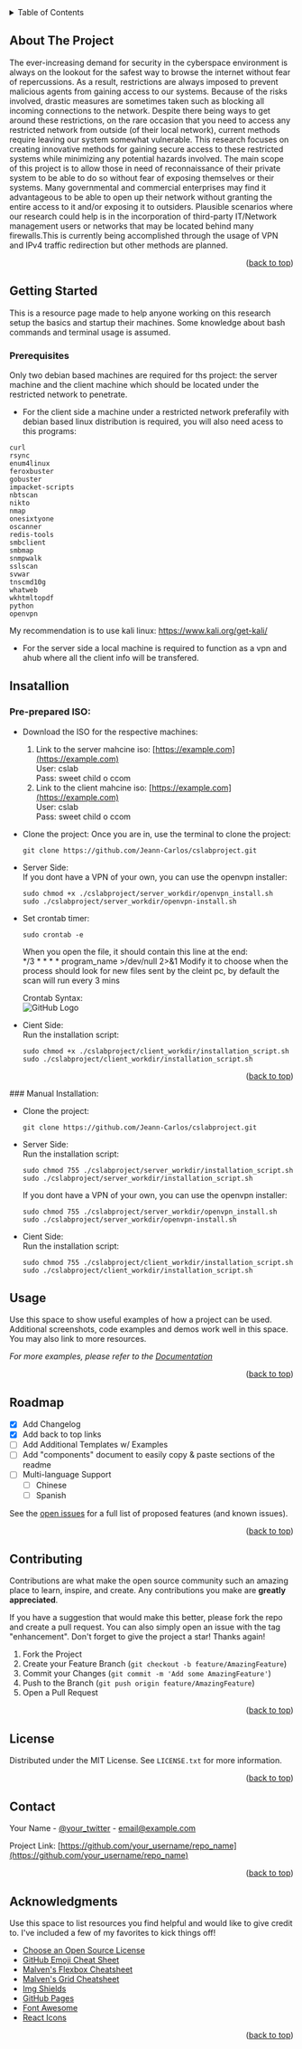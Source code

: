 <div id="top"></div>



<!-- TABLE OF CONTENTS -->
<details>
  <summary>Table of Contents</summary>
  <ol>
    <li>
      <a href="#about-the-project">About The Project</a>
    </li>
    <li>
      <a href="#getting-started">Getting Started</a>
      <ul>
        <li><a href="#prerequisites">Prerequisites</a></li>
        <li><a href="#installation">Installation</a></li>
      </ul>
    </li>
    <li><a href="#usage">Usage</a></li>
    <li><a href="#roadmap">Roadmap</a></li>
    <li><a href="#contributing">Contributing</a></li>
    <li><a href="#license">License</a></li>
    <li><a href="#contact">Contact</a></li>
    <li><a href="#acknowledgments">Acknowledgments</a></li>
  </ol>
</details>



<!-- ABOUT THE PROJECT -->
## About The Project

The ever-increasing demand for security in the cyberspace environment is
always on the lookout for the safest way to browse the internet without fear of
repercussions. As a result, restrictions are always imposed to prevent malicious
agents from gaining access to our systems. Because of the risks involved, drastic
measures are sometimes taken such as blocking all incoming connections to the
network. Despite there being ways to get around these restrictions, on the rare
occasion that you need to access any restricted network from outside (of their local network), current methods require leaving our system somewhat vulnerable.
This research focuses on creating innovative methods for gaining secure access to
these restricted systems while minimizing any potential hazards involved. The
main scope of this project is to allow those in need of reconnaissance of their
private system to be able to do so without fear of exposing themselves or their
systems. Many governmental and commercial enterprises may find it advantageous to be able to open up their network without granting the entire access
to it and/or exposing it to outsiders. Plausible scenarios where our research
could help is in the incorporation of third-party IT/Network management users
or networks that may be located behind many firewalls.This is currently being
accomplished through the usage of VPN and IPv4 traffic redirection but other
methods are planned.
<p align="right">(<a href="#top">back to top</a>)</p>


<!-- GETTING STARTED -->
## Getting Started

This is a resource page made to help anyone working on this research setup the basics and startup their machines. Some knowledge about bash commands and terminal usage is assumed.

### Prerequisites
Only two  debian based machines are required for ths project: the server machine and the client machine which should be located under the restricted network to penetrate.

*  For the client side a machine under a restricted network preferafily with debian based linux distribution is required, you will also need acess to this programs:
  ```
  curl
  rsync
  enum4linux
  feroxbuster
  gobuster
  impacket-scripts
  nbtscan
  nikto
  nmap
  onesixtyone
  oscanner
  redis-tools
  smbclient
  smbmap
  snmpwalk
  sslscan
  svwar
  tnscmd10g
  whatweb
  wkhtmltopdf
  python
  openvpn
  ```
My recommendation is to use kali linux: https://www.kali.org/get-kali/
* For the server side a local machine is required to function as a vpn and ahub where all the client info will be transfered.

  
## Insatallion

### Pre-prepared ISO:
 
 * Download the ISO for the respective machines:
   1. Link to the server mahcine iso: [https://example.com](https://example.com)  
     User: cslab  
     Pass: sweet child o ccom
   3. Link to the client mahcine iso: [https://example.com](https://example.com)  
    User: cslab  
    Pass: sweet child o ccom
 * Clone the project: 
   Once you are in, use the terminal to clone the project:
   ```
   git clone https://github.com/Jeann-Carlos/cslabproject.git
   ```
 * Server Side:  
   If you dont have a VPN of your own, you can use the openvpn installer:
   ```
   sudo chmod +x ./cslabproject/server_workdir/openvpn_install.sh
   sudo ./cslabproject/server_workdir/openvpn-install.sh
   ```
 * Set crontab timer:  
   
   ```
   sudo crontab -e 
   ```
   When you open the file, it should contain this line at the end:  
   */3 * * * * program_name >/dev/null 2>&1
   Modify it to choose when the process should look for new files sent by the cleint pc, by default the scan will run every 3 mins
   
   Crontab Syntax:  
   ![GitHub Logo](https://i2.wp.com/www.adminschoice.com/wp-content/uploads/2009/12/crontab-layout.png?resize=768%2C341&ssl=1)
  
   
   
 * Cient Side:  
   Run the installation script:
   ```
   sudo chmod +x ./cslabproject/client_workdir/installation_script.sh
   sudo ./cslabproject/client_workdir/installation_script.sh
   ```



<p align="right">(<a href="#top">back to top</a>)</p>
### Manual Installation:

 * Clone the project: 
   ```
   git clone https://github.com/Jeann-Carlos/cslabproject.git
   ```
 * Server Side:  
   Run the installation script:
   ```
   sudo chmod 755 ./cslabproject/server_workdir/installation_script.sh
   sudo ./cslabproject/server_workdir/installation_script.sh
   ```
   If you dont have a VPN of your own, you can use the openvpn installer:
   ```
   sudo chmod 755 ./cslabproject/server_workdir/openvpn_install.sh
   sudo ./cslabproject/server_workdir/openvpn-install.sh
   ```
 * Cient Side:  
   Run the installation script:
   ```
   sudo chmod 755 ./cslabproject/client_workdir/installation_script.sh
   sudo ./cslabproject/client_workdir/installation_script.sh
   ```

<!-- USAGE EXAMPLES -->
## Usage

Use this space to show useful examples of how a project can be used. Additional screenshots, code examples and demos work well in this space. You may also link to more resources.

_For more examples, please refer to the [Documentation](https://example.com)_

<p align="right">(<a href="#top">back to top</a>)</p>



<!-- ROADMAP -->
## Roadmap

- [x] Add Changelog
- [x] Add back to top links
- [ ] Add Additional Templates w/ Examples
- [ ] Add "components" document to easily copy & paste sections of the readme
- [ ] Multi-language Support
    - [ ] Chinese
    - [ ] Spanish

See the [open issues](https://github.com/othneildrew/Best-README-Template/issues) for a full list of proposed features (and known issues).

<p align="right">(<a href="#top">back to top</a>)</p>



<!-- CONTRIBUTING -->
## Contributing

Contributions are what make the open source community such an amazing place to learn, inspire, and create. Any contributions you make are **greatly appreciated**.

If you have a suggestion that would make this better, please fork the repo and create a pull request. You can also simply open an issue with the tag "enhancement".
Don't forget to give the project a star! Thanks again!

1. Fork the Project
2. Create your Feature Branch (`git checkout -b feature/AmazingFeature`)
3. Commit your Changes (`git commit -m 'Add some AmazingFeature'`)
4. Push to the Branch (`git push origin feature/AmazingFeature`)
5. Open a Pull Request

<p align="right">(<a href="#top">back to top</a>)</p>



<!-- LICENSE -->
## License

Distributed under the MIT License. See `LICENSE.txt` for more information.

<p align="right">(<a href="#top">back to top</a>)</p>



<!-- CONTACT -->
## Contact

Your Name - [@your_twitter](https://twitter.com/your_username) - email@example.com

Project Link: [https://github.com/your_username/repo_name](https://github.com/your_username/repo_name)

<p align="right">(<a href="#top">back to top</a>)</p>



<!-- ACKNOWLEDGMENTS -->
## Acknowledgments

Use this space to list resources you find helpful and would like to give credit to. I've included a few of my favorites to kick things off!

* [Choose an Open Source License](https://choosealicense.com)
* [GitHub Emoji Cheat Sheet](https://www.webpagefx.com/tools/emoji-cheat-sheet)
* [Malven's Flexbox Cheatsheet](https://flexbox.malven.co/)
* [Malven's Grid Cheatsheet](https://grid.malven.co/)
* [Img Shields](https://shields.io)
* [GitHub Pages](https://pages.github.com)
* [Font Awesome](https://fontawesome.com)
* [React Icons](https://react-icons.github.io/react-icons/search)

<p align="right">(<a href="#top">back to top</a>)</p>



<!-- MARKDOWN LINKS & IMAGES -->
<!-- https://www.markdownguide.org/basic-syntax/#reference-style-links -->
[contributors-shield]: https://img.shields.io/github/contributors/othneildrew/Best-README-Template.svg?style=for-the-badge
[contributors-url]: https://github.com/othneildrew/Best-README-Template/graphs/contributors
[forks-shield]: https://img.shields.io/github/forks/othneildrew/Best-README-Template.svg?style=for-the-badge
[forks-url]: https://github.com/othneildrew/Best-README-Template/network/members
[stars-shield]: https://img.shields.io/github/stars/othneildrew/Best-README-Template.svg?style=for-the-badge
[stars-url]: https://github.com/othneildrew/Best-README-Template/stargazers
[issues-shield]: https://img.shields.io/github/issues/othneildrew/Best-README-Template.svg?style=for-the-badge
[issues-url]: https://github.com/othneildrew/Best-README-Template/issues
[license-shield]: https://img.shields.io/github/license/othneildrew/Best-README-Template.svg?style=for-the-badge
[license-url]: https://github.com/othneildrew/Best-README-Template/blob/master/LICENSE.txt
[linkedin-shield]: https://img.shields.io/badge/-LinkedIn-black.svg?style=for-the-badge&logo=linkedin&colorB=555
[linkedin-url]: https://linkedin.com/in/othneildrew
[product-screenshot]: images/screenshot.png
